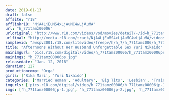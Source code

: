 ```yaml
---
date: 2019-01-13
draft: false
affsite: "r18"
afflinkr18: "NjA4LjEuMS4xLjAuMC4wLjAuMA"
url: "h_771tamz00006"
urloriginal: "http://www.r18.com/videos/vod/movies/detail/-/id=h_771tamz00006"
urlfinal: "http://media.r18.com/track/NjA4LjEuMS4xLjAuMC4wLjAuMA/videos/vod/movies/detail/-/id=h_771tamz00006"
samplevid: "awspv3001.r18.com/litevideo/freepv/h/h_7/h_771tamz006/h_771tamz006_dmb_w.mp4"
title: "Afternoons Without Her Husband Unforgettable Sex Yuri Nikaido"
mainimgurl: "pics.r18.com/digital/video/h_771tamz00006/h_771tamz00006ps.jpg"
mainimgs: "h_771tamz00006ps.jpg"
releasedate: "Jan. 12, 2018"
duration: 127
productioncomp: "Orga"
girls: ['Rika Mari', 'Yuri Nikaido']
categories: ['Married Woman', 'Adultery', 'Big Tits', 'Lesbian', 'Training', 'Threesome / Foursome', 'Hi-Def']
imgurls: ['pics.r18.com/digital/video/h_771tamz00006/h_771tamz00006jp-1.jpg', 'pics.r18.com/digital/video/h_771tamz00006/h_771tamz00006jp-2.jpg', 'pics.r18.com/digital/video/h_771tamz00006/h_771tamz00006jp-3.jpg', 'pics.r18.com/digital/video/h_771tamz00006/h_771tamz00006jp-4.jpg', 'pics.r18.com/digital/video/h_771tamz00006/h_771tamz00006jp-5.jpg', 'pics.r18.com/digital/video/h_771tamz00006/h_771tamz00006jp-6.jpg', 'pics.r18.com/digital/video/h_771tamz00006/h_771tamz00006jp-7.jpg', 'pics.r18.com/digital/video/h_771tamz00006/h_771tamz00006jp-8.jpg', 'pics.r18.com/digital/video/h_771tamz00006/h_771tamz00006jp-9.jpg', 'pics.r18.com/digital/video/h_771tamz00006/h_771tamz00006jp-10.jpg', 'pics.r18.com/digital/video/h_771tamz00006/h_771tamz00006jp-11.jpg', 'pics.r18.com/digital/video/h_771tamz00006/h_771tamz00006jp-12.jpg', 'pics.r18.com/digital/video/h_771tamz00006/h_771tamz00006jp-13.jpg', 'pics.r18.com/digital/video/h_771tamz00006/h_771tamz00006jp-14.jpg', 'pics.r18.com/digital/video/h_771tamz00006/h_771tamz00006jp-15.jpg', 'pics.r18.com/digital/video/h_771tamz00006/h_771tamz00006jp-16.jpg', 'pics.r18.com/digital/video/h_771tamz00006/h_771tamz00006jp-17.jpg', 'pics.r18.com/digital/video/h_771tamz00006/h_771tamz00006jp-18.jpg', 'pics.r18.com/digital/video/h_771tamz00006/h_771tamz00006jp-19.jpg', 'pics.r18.com/digital/video/h_771tamz00006/h_771tamz00006jp-20.jpg']
imgs: ['h_771tamz00006jp-1.jpg', 'h_771tamz00006jp-2.jpg', 'h_771tamz00006jp-3.jpg', 'h_771tamz00006jp-4.jpg', 'h_771tamz00006jp-5.jpg', 'h_771tamz00006jp-6.jpg', 'h_771tamz00006jp-7.jpg', 'h_771tamz00006jp-8.jpg', 'h_771tamz00006jp-9.jpg', 'h_771tamz00006jp-10.jpg', 'h_771tamz00006jp-11.jpg', 'h_771tamz00006jp-12.jpg', 'h_771tamz00006jp-13.jpg', 'h_771tamz00006jp-14.jpg', 'h_771tamz00006jp-15.jpg', 'h_771tamz00006jp-16.jpg', 'h_771tamz00006jp-17.jpg', 'h_771tamz00006jp-18.jpg', 'h_771tamz00006jp-19.jpg', 'h_771tamz00006jp-20.jpg']
---
```

